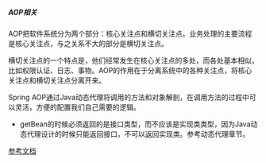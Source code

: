 ##### AOP相关


AOP把软件系统分为两个部分：核心关注点和横切关注点。业务处理的主要流程是核心关注点，与之关系不大的部分是横切关注点。

横切关注点的一个特点是，他们经常发生在核心关注点的多处，而各处基本相似，比如权限认证、日志、事物。AOP的作用在于分离系统中的各种关注点，将核心关注点和横切关注点分离开来。

Spring AOP通过Java动态代理将调用的方法和对象解剖，在调用方法的过程中可以灵活，方便的配置我们自己需要的逻辑。

- getBean的时候必须返回的是接口类型，而不应该是实现类类型，因为Java动态代理设计的时候只能返回接口，不可以返回实现类。参考动态代理章节。

<a href="http://www.cnblogs.com/hongwz/p/5764917.html">参考文档</a>